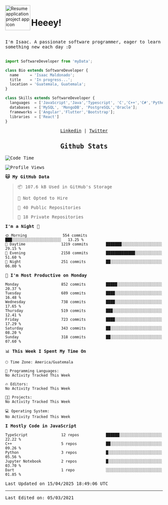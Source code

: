 <img align="left" width="80" height="80" src="https://raw.githubusercontent.com/sidbelbase/sidbelbase/master/wave.gif" alt="Resume application project app icon">

# Heeey!
 
</br>
 
<samp>
I'm Isaac. A passionate software programmer, eager to learn something new each day :D
</samp>
</br></br>



```js
import SoftwareDeveloper from 'myData';

class Bio extends SoftwareDeveloper {
  name     = 'Isaac Maldonado';
  title    = 'In progress...';
  location = 'Guatemala, Guatemala';
}

class Skills extends SoftwareDeveloper {
  languages  = ['JavaScript','Java','Typescript', 'C','C++','C#','Python','Assembly','Dart','Go'];
  databases  = ['MySQL', 'MongoDB', 'PostgreSQL','Oracle'];
  frameworks = ['Angular','Flutter','Bootstrap'];
  libraries  = ['React']
}
```

</p>
<samp>
<p align="center">
<a href="www.linkedin.com/in/isaac-maldonado-4745b2194">Linkedin</a> | <a href="https://twitter.com/Anaklusmos99">Twitter</a>
</p>

<h2 align="center"><samp>Github Stats</samp></h2>

<!--START_SECTION:waka-->
![Code Time](http://img.shields.io/badge/Code%20Time-440%20hrs%2053%20mins-blue)

![Profile Views](http://img.shields.io/badge/Profile%20Views-0-blue)

**🐱 My GitHub Data** 

> 📦 107.6 kB Used in GitHub's Storage 
 > 
> 🚫 Not Opted to Hire
 > 
> 📜 40 Public Repositories 
 > 
> 🔑 18 Private Repositories 
 > 
**I'm a Night 🦉** 

```text
🌞 Morning                554 commits         ███░░░░░░░░░░░░░░░░░░░░░░   13.25 % 
🌆 Daytime                1219 commits        ███████░░░░░░░░░░░░░░░░░░   29.15 % 
🌃 Evening                2158 commits        █████████████░░░░░░░░░░░░   51.60 % 
🌙 Night                  251 commits         ██░░░░░░░░░░░░░░░░░░░░░░░   06.00 % 
```
📅 **I'm Most Productive on Monday** 

```text
Monday                   852 commits         █████░░░░░░░░░░░░░░░░░░░░   20.37 % 
Tuesday                  689 commits         ████░░░░░░░░░░░░░░░░░░░░░   16.48 % 
Wednesday                738 commits         ████░░░░░░░░░░░░░░░░░░░░░   17.65 % 
Thursday                 519 commits         ███░░░░░░░░░░░░░░░░░░░░░░   12.41 % 
Friday                   723 commits         ████░░░░░░░░░░░░░░░░░░░░░   17.29 % 
Saturday                 343 commits         ██░░░░░░░░░░░░░░░░░░░░░░░   08.20 % 
Sunday                   318 commits         ██░░░░░░░░░░░░░░░░░░░░░░░   07.60 % 
```


📊 **This Week I Spent My Time On** 

```text
🕑︎ Time Zone: America/Guatemala

💬 Programming Languages: 
No Activity Tracked This Week

🔥 Editors: 
No Activity Tracked This Week

🐱‍💻 Projects: 
No Activity Tracked This Week

💻 Operating System: 
No Activity Tracked This Week
```

**I Mostly Code in JavaScript** 

```text
TypeScript               12 repos            ██████░░░░░░░░░░░░░░░░░░░   22.22 % 
C++                      5 repos             ██░░░░░░░░░░░░░░░░░░░░░░░   09.26 % 
Python                   3 repos             █░░░░░░░░░░░░░░░░░░░░░░░░   05.56 % 
Jupyter Notebook         2 repos             █░░░░░░░░░░░░░░░░░░░░░░░░   03.70 % 
Dart                     1 repo              ░░░░░░░░░░░░░░░░░░░░░░░░░   01.85 % 
```




 Last Updated on 15/04/2025 18:49:06 UTC
<!--END_SECTION:waka-->

------

Last Edited on: 05/03/2021

